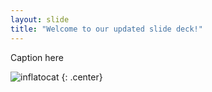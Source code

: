 ```yaml
---
layout: slide
title: "Welcome to our updated slide deck!"
---
```


Caption here

![inflatocat](https://octodex.github.com/images/inflatocat.png)
{: .center}
